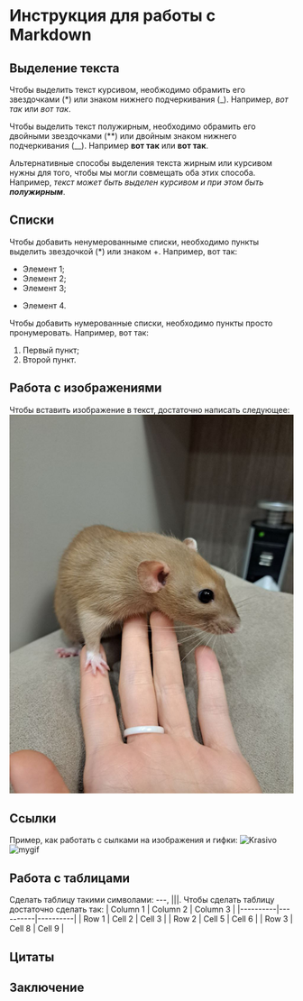 # Инструкция для работы с Markdown

## Выделение текста

Чтобы выделить текст курсивом, необжодимо обрамить его звездочками (*) или знаком нижнего подчеркивания (_). Например, *вот так* или _вот так_.

Чтобы выделить текст полужирным, необходимо обрамить его двойными звездочками (**) или двойным знаком нижнего подчеркивания (__). Например **вот так** или __вот так__.

Альтернативные способы выделения текста жирным или курсивом нужны для того, чтобы мы могли совмещать оба этих способа. Например,  _текст может быть выделен курсивом и при этом быть **полужирным**_.

## Списки
Чтобы добавить ненумерованныме списки, необходимо пункты выделить звездочкой (*) или знаком +. Например, вот так: 
* Элемент 1;
* Элемент 2;
* Элемент 3;
+ Элемент 4.

Чтобы добавить нумерованные списки, необходимо пункты просто пронумеровать. Например, вот так:
1. Первый пункт;
2. Второй пункт.

## Работа с изображениями

Чтобы вставить изображение в текст, достаточно написать следующее:
![Привет, это крыска Моди!](Rat_Moda.jpeg)

## Ссылки
Пример, как работать с сылками на изображения и гифки:
![Krasivo](https://www.funnyart.club/uploads/posts/2023-05/1682906963_funnyart-club-p-kartinki-zakata-na-more-krasivo-15.jpg)
![mygif](https://i.yapx.cc/OJ8HS.gif)

## Работа с таблицами
Сделать таблицу такими символами: ---, |||.
Чтобы сделать таблицу достаточно сделать так:
| Column 1 | Column 2 | Column 3 |
|----------|----------|----------|
| Row 1 | Cell 2 | Cell 3 |
| Row 2 | Cell 5 | Cell 6 |
| Row 3 | Cell 8 | Cell 9 |
## Цитаты

## Заключение